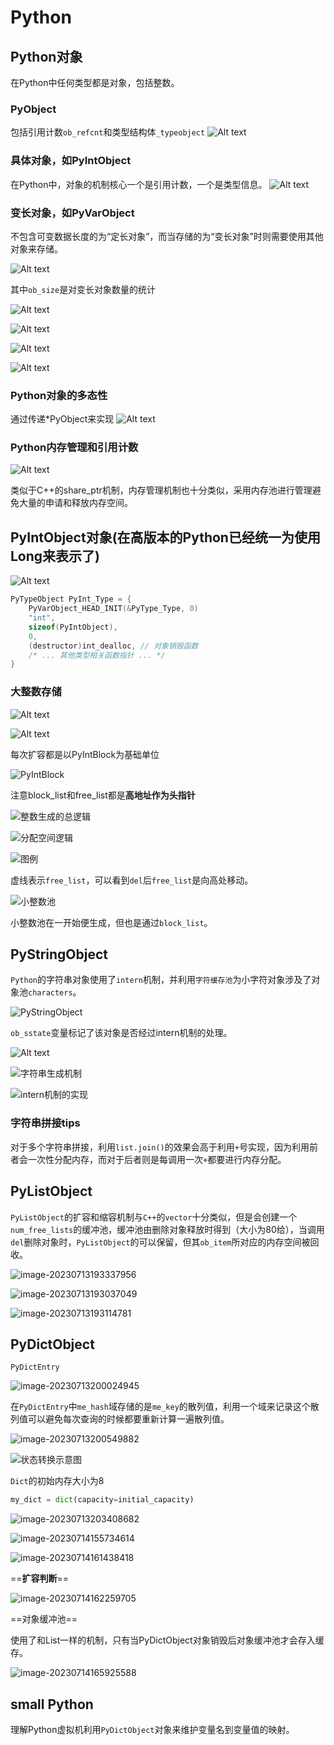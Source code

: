 # Python
## Python对象
在Python中任何类型都是对象，包括整数。

### PyObject
包括引用计数`ob_refcnt`和类型结构体`_typeobject`
![Alt text](image.png)

### 具体对象，如PyIntObject
在Python中，对象的机制核心一个是引用计数，一个是类型信息。
![Alt text](image-1.png)

### 变长对象，如PyVarObject
不包含可变数据长度的为“定长对象”，而当存储的为“变长对象”时则需要使用其他对象来存储。

![Alt text](image-2.png)

其中`ob_size`是对变长对象数量的统计

![Alt text](image-3.png)

![Alt text](image-4.png)

![Alt text](image-5.png)

![Alt text](image-7.png)

### Python对象的多态性
通过传递*PyObject来实现
![Alt text](image-8.png)

### Python内存管理和引用计数

![Alt text](image-9.png)

类似于C++的share_ptr机制，内存管理机制也十分类似，采用内存池进行管理避免大量的申请和释放内存空间。

## PyIntObject对象(在高版本的Python已经统一为使用Long来表示了)

![Alt text](image-10.png)

``` C
PyTypeObject PyInt_Type = {
    PyVarObject_HEAD_INIT(&PyType_Type, 0)
    "int",
    sizeof(PyIntObject),
    0,
    (destructor)int_dealloc, // 对象销毁函数
    /* ... 其他类型相关函数指针 ... */
}

```

### 大整数存储
![Alt text](image-11.png)

![Alt text](image-12.png)

每次扩容都是以PyIntBlock为基础单位

![PyIntBlock](image-13.png)

注意block_list和free_list都是**高地址作为头指针**

![整数生成的总逻辑](image-14.png)

![分配空间逻辑](image-15.png)

![图例](image-16.png)

虚线表示`free_list`，可以看到`del`后`free_list`是向高处移动。

![小整数池](image-17.png)

小整数池在一开始便生成，但也是通过`block_list`。


## PyStringObject  

`Python`的字符串对象使用了`intern`机制，并利用`字符缓存池`为小字符对象涉及了对象池`characters`。

![PyStringObject](image-18.png)

`ob_sstate`变量标记了该对象是否经过intern机制的处理。

![Alt text](image-19.png)

![字符串生成机制](image-20.png)

![intern机制的实现](image-21.png)

### 字符串拼接tips

对于多个字符串拼接，利用`list.join()`的效果会高于利用`+`号实现，因为利用前者会一次性分配内存，而对于后者则是每调用一次`+`都要进行内存分配。


## PyListObject



`PyListObject`的扩容和缩容机制与`C++`的`vector`十分类似，但是会创建一个`num_free_lists`的缓冲池，缓冲池由删除对象释放时得到（大小为80给），当调用`del`删除对象时，`PyListObject`的可以保留，但其`ob_item`所对应的内存空间被回收。

![image-20230713193337956](image-20230713193337956.png)

![image-20230713193037049](image-20230713193037049.png)

![image-20230713193114781](image-20230713193114781.png)

## PyDictObject

`PyDictEntry`

![image-20230713200024945](image-20230713200024945.png)

在`PyDictEntry`中`me_hash`域存储的是`me_key`的散列值，利用一个域来记录这个散列值可以避免每次查询的时候都要重新计算一遍散列值。

![image-20230713200549882](image-20230713200549882.png)

![状态转换示意图](image-20230713200738117.png)

`Dict`的初始内存大小为8

```python
my_dict = dict(capacity=initial_capacity)
```

![image-20230713203408682](image-20230713203408682.png)

![image-20230714155734614](image-20230714155734614.png)

![image-20230714161438418](image-20230714161438418.png)

==**扩容判断**==

![image-20230714162259705](image-20230714162259705.png)

==对象缓冲池==

使用了和List一样的机制，只有当PyDictObject对象销毁后对象缓冲池才会存入缓存。

![image-20230714165925588](image-20230714165925588.png)

## small Python

理解Python虚拟机利用`PyDictObject`对象来维护变量名到变量值的映射。
